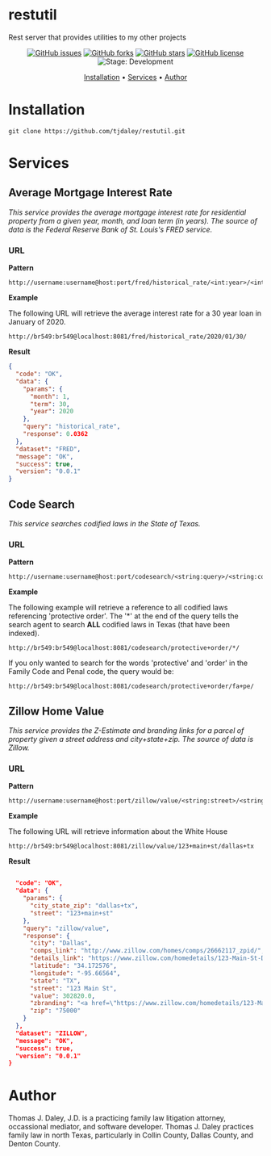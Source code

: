 # restutil
Rest server that provides utilities to my other projects
<p align="center">
    <a href="https://github.com/tjdaley/restutil/issues"><img alt="GitHub issues" src="https://img.shields.io/github/issues/tjdaley/restutil"></a>
    <a href="https://github.com/tjdaley/restutil/network"><img alt="GitHub forks" src="https://img.shields.io/github/forks/tjdaley/restutil"></a>
    <a href="https://github.com/tjdaley/restutil/stargazers"><img alt="GitHub stars" src="https://img.shields.io/github/stars/tjdaley/restutil"><a>
    <a href="https://github.com/tjdaley/restutil/blob/master/LICENSE"><img alt="GitHub license" src="https://img.shields.io/github/license/tjdaley/restutil"></a>
    <img alt="Stage: Development" src="https://img.shields.io/badge/stage-Development-orange">
</p>
<p align="center">
    <a href="#installation">Installation</a> &bull;
    <a href="#services">Services</a> &bull;
    <a href="#author">Author</a>
</p>

<a href="#installation"></a>
# Installation

```
git clone https://github.com/tjdaley/restutil.git
```

<a href="#services"></a>
# Services

## Average Mortgage Interest Rate
*This service provides the average mortgage interest rate for residential property from a given year, month, and loan term (in years). The
source of data is the Federal Reserve Bank of St. Louis's FRED service.*

### URL

**Pattern**
```
http://username:username@host:port/fred/historical_rate/<int:year>/<int:month>/<int:term>/
```

**Example**

The following URL will retrieve the average interest rate for a 30 year loan in January of 2020.

```
http://br549:br549@localhost:8081/fred/historical_rate/2020/01/30/
```

**Result**
```json
{
  "code": "OK", 
  "data": {
    "params": {
      "month": 1, 
      "term": 30, 
      "year": 2020
    }, 
    "query": "historical_rate", 
    "response": 0.0362
  }, 
  "dataset": "FRED", 
  "message": "OK", 
  "success": true, 
  "version": "0.0.1"
}
```

## Code Search
*This service searches codified laws in the State of Texas.*

### URL

**Pattern**
```
http://username:username@host:port/codesearch/<string:query>/<string:codelist>/
```

**Example**

The following example will retrieve a reference to all codified laws referencing 'protective order'. The
'*' at the end of the query tells the search agent to search **ALL** codified laws in Texas (that have been indexed).

```
http://br549:br549@localhost:8081/codesearch/protective+order/*/
```

If you only wanted to search for the words 'protective' and 'order' in the Family Code and Penal code, the query would be:

```
http://br549:br549@localhost:8081/codesearch/protective+order/fa+pe/
```

## Zillow Home Value
*This service provides the Z-Estimate and branding links for a parcel of property given a street address and city+state+zip. The
source of data is Zillow.*

### URL

**Pattern**
```
http://username:username@host:port/zillow/value/<string:street>/<string:city_state_zip>/
```

**Example**

The following URL will retrieve information about the White House

```
http://br549:br549@localhost:8081/zillow/value/123+main+st/dallas+tx
```

**Result**
```json

  "code": "OK", 
  "data": {
    "params": {
      "city_state_zip": "dallas+tx", 
      "street": "123+main+st"
    }, 
    "query": "zillow/value", 
    "response": {
      "city": "Dallas", 
      "comps_link": "http://www.zillow.com/homes/comps/26662117_zpid/", 
      "details_link": "https://www.zillow.com/homedetails/123-Main-St-Dallas-TX-75000/26662117_zpid/", 
      "latitude": "34.172576", 
      "longitude": "-95.66564", 
      "state": "TX", 
      "street": "123 Main St", 
      "value": 302820.0, 
      "zbranding": "<a href=\"https://www.zillow.com/homedetails/123-Main-St-Dallas-TX-75000/26662117_zpid/\">See more details for 123 Main St on Zillow.</a>", 
      "zip": "75000"
    }
  }, 
  "dataset": "ZILLOW", 
  "message": "OK", 
  "success": true, 
  "version": "0.0.1"
}
```

<a href="#author"></a>
# Author

Thomas J. Daley, J.D. is a practicing family law litigation attorney, occassional mediator, and software developer.
Thomas J. Daley practices family law in north Texas, particularly in Collin County, Dallas County, and Denton County.
